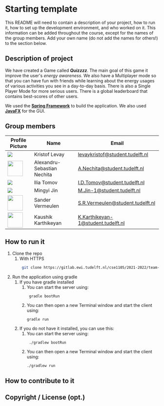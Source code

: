 
# Starting template

This README will need to contain a description of your project, how to run it, how to set up the development environment, and who worked on it.
This information can be added throughout the course, except for the names of the group members.
Add your own name (do not add the names for others!) to the section below.

## Description of project

We have created a Game called **_Quizzzz_**. The main goal of this game it improve the user's _energy awareness_. We also have a Multiplayer mode so that you can have fun with friends while learning about the energy usages of various activities you see in a day-to-day basis.
There is also a Single Player Mode for more serious users. There is a global leaderboard that contains best-scores of other users.  

We used the **[Spring Framework](https://spring.io)** to build the application. We also used **[JavaFX](https://openjfx.io)** for the GUI. 
## Group members

| Profile Picture | Name | Email |
|---|---|---|
| ![](https://eu.ui-avatars.com/api/?name=OOPP&length=4&size=50&color=DDD&background=777&font-size=0.325) | Kristof Levay | levaykristof@student.tudelft.nl |
| <img src="https://secure.gravatar.com/avatar/0645fb39c9ab1414e250f07c3c58baca?s=180&d=identicon" width="50 px"> | Alexandru-Sebastian Nechita | A.Nechita@student.tudelft.nl |
| ![](https://eu.ui-avatars.com/api/?name=OOPP&length=4&size=50&color=DDD&background=777&font-size=0.325) | Ilia Tomov | I.D.Tomov@student.tudelft.nl |
| ![](https://eu.ui-avatars.com/api/?name=OOPP&length=4&size=50&color=DDD&background=777&font-size=0.325) | Mingyi Jin | M.Jin-1@student.tudelft.nl |
| <img src="https://secure.gravatar.com/avatar/71bf72fb92c09ddd5072df6b72357319?s=80&d=identicon" width="50 px">  | Sander Vermeulen | S.R.Vermeulen@student.tudelft.nl |
| <img src="https://secure.gravatar.com/avatar/00af0c344a43ab9a1fd540603804d5f7?s=800&d=identicon" width="50 px"> | Kaushik Karthikeyan | K.Karthikeyan-1@student.tudelft.nl |
<!-- Instructions (remove once assignment has been completed -->
<!-- - Add (only!) your own name to the table above (use Markdown formatting) -->
<!-- - Mention your *student* email address -->
<!-- - Preferably add a recognizable photo, otherwise add your GitLab photo -->
<!-- - (please make sure the photos have the same size) --> 

## How to run it

1) Clone the repo
   1) With HTTPS
      ```sh
       git clone https://gitlab.ewi.tudelft.nl/cse1105/2021-2022/team-repositories/oopp-group-44/repository-template.git
       ```
2) Run the application using gradle
   1) If you have gradle installed
      1) You can start the server using:
         ```shell
          gradle bootRun
         ```
      2) You can then open a new Terminal window and start the client using:
         ```shell
         gradle run
         ```
   2) If you do not have it installed, you can use this:
      1) You can start the server using:
         ```shell
          ./gradlew bootRun
         ```
      2) You can then open a new Terminal window and start the client using:
         ```shell
         ./gradlew run
         ```


## How to contribute to it

## Copyright / License (opt.)
